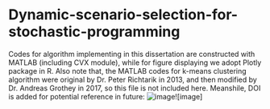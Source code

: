 # Dynamic-scenario-selection-for-stochastic-programming
Codes for algorithm implementing in this dissertation are constructed with MATLAB (including CVX module), while for figure displaying we adopt Plotly package in R. Also note that, the MATLAB codes for k-means clustering algorithm were original by Dr. Peter Richtarik in 2013, and then modified by Dr. Andreas Grothey in 2017, so this file is not included here.
Meanshile, DOI is added for potential reference in future:
![image](https://zenodo.org/badge/524349847.svg)![image]
